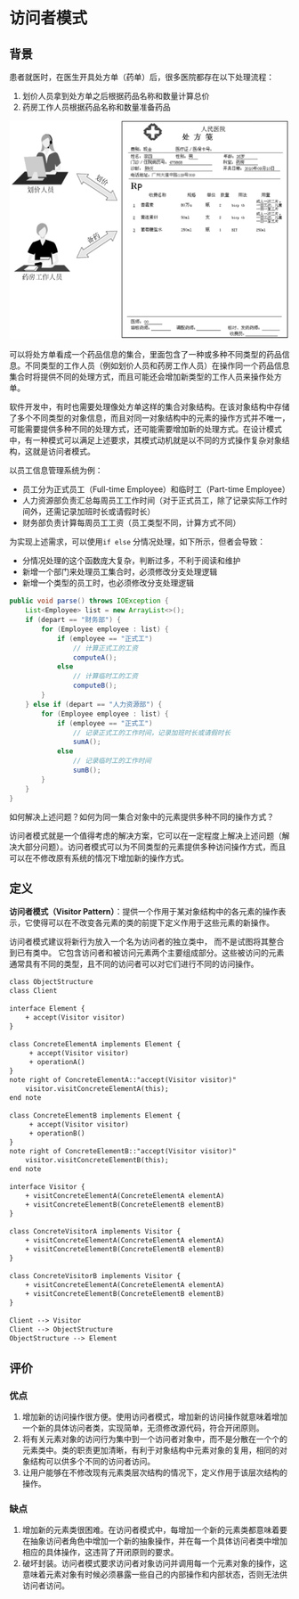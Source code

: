 # 访问者模式

## 背景

患者就医时，在医生开具处方单（药单）后，很多医院都存在以下处理流程：

1. 划价人员拿到处方单之后根据药品名称和数量计算总价
2. 药房工作人员根据药品名称和数量准备药品

![处方](../img/处方.png)

可以将处方单看成一个药品信息的集合，里面包含了一种或多种不同类型的药品信息。不同类型的工作人员（例如划价人员和药房工作人员）在操作同一个药品信息集合时将提供不同的处理方式，而且可能还会增加新类型的工作人员来操作处方单。

软件开发中，有时也需要处理像处方单这样的集合对象结构。在该对象结构中存储了多个不同类型的对象信息，而且对同一对象结构中的元素的操作方式并不唯一，可能需要提供多种不同的处理方式，还可能需要增加新的处理方式。在设计模式中，有一种模式可以满足上述要求，其模式动机就是以不同的方式操作复杂对象结构，这就是访问者模式。

以员工信息管理系统为例：

- 员工分为正式员工（Full-time Employee）和临时工（Part-time Employee）
- 人力资源部负责汇总每周员工工作时间（对于正式员工，除了记录实际工作时间外，还需记录加班时长或请假时长）
- 财务部负责计算每周员工工资（员工类型不同，计算方式不同）

为实现上述需求，可以使用`if else` 分情况处理，如下所示，但者会导致：

- 分情况处理的这个函数庞大复杂，判断过多，不利于阅读和维护
- 新增一个部门来处理员工集合时，必须修改分支处理逻辑
- 新增一个类型的员工时，也必须修改分支处理逻辑

```Java
public void parse() throws IOException {
    List<Employee> list = new ArrayList<>();
    if (depart == "财务部") {
        for (Employee employee : list) {
            if (employee == "正式工")
                // 计算正式工的工资
                computeA();
            else
                // 计算临时工的工资
                computeB();
        }
    } else if (depart == "人力资源部") {
        for (Employee employee : list) {
            if (employee == "正式工")
                // 记录正式工的工作时间，记录加班时长或请假时长
                sumA();
            else
                // 记录临时工的工作时间
                sumB();
        }
    }
}          
```

如何解决上述问题？如何为同一集合对象中的元素提供多种不同的操作方式？

访问者模式就是一个值得考虑的解决方案，它可以在一定程度上解决上述问题（解决大部分问题）。访问者模式可以为不同类型的元素提供多种访问操作方式，而且可以在不修改原有系统的情况下增加新的操作方式。

## 定义

**访问者模式（Visitor Pattern）**：提供一个作用于某对象结构中的各元素的操作表示，它使得可以在不改变各元素的类的前提下定义作用于这些元素的新操作。

访问者模式建议将新行为放入一个名为访问者的独立类中， 而不是试图将其整合到已有类中。 它包含访问者和被访问元素两个主要组成部分。这些被访问的元素通常具有不同的类型，且不同的访问者可以对它们进行不同的访问操作。

```{uml}
class ObjectStructure
class Client

interface Element {
    + accept(Visitor visitor)
}

class ConcreteElementA implements Element {
     + accept(Visitor visitor)
     + operationA()
}
note right of ConcreteElementA::"accept(Visitor visitor)"
    visitor.visitConcreteElementA(this);
end note

class ConcreteElementB implements Element {
     + accept(Visitor visitor)
     + operationB()
}
note right of ConcreteElementB::"accept(Visitor visitor)"
    visitor.visitConcreteElementB(this);
end note

interface Visitor {
    + visitConcreteElementA(ConcreteElementA elementA)
    + visitConcreteElementB(ConcreteElementB elementB)
}

class ConcreteVisitorA implements Visitor {
    + visitConcreteElementA(ConcreteElementA elementA)
    + visitConcreteElementB(ConcreteElementB elementB)
}

class ConcreteVisitorB implements Visitor {
    + visitConcreteElementA(ConcreteElementA elementA)
    + visitConcreteElementB(ConcreteElementB elementB)
}

Client --> Visitor
Client --> ObjectStructure
ObjectStructure --> Element
```

## 评价

### 优点

1. 增加新的访问操作很方便。使用访问者模式，增加新的访问操作就意味着增加一个新的具体访问者类，实现简单，无须修改源代码，符合开闭原则。
2. 将有关元素对象的访问行为集中到一个访问者对象中，而不是分散在一个个的元素类中。类的职责更加清晰，有利于对象结构中元素对象的复用，相同的对象结构可以供多个不同的访问者访问。
3. 让用户能够在不修改现有元素类层次结构的情况下，定义作用于该层次结构的操作。

### 缺点

1. 增加新的元素类很困难。在访问者模式中，每增加一个新的元素类都意味着要在抽象访问者角色中增加一个新的抽象操作，并在每一个具体访问者类中增加相应的具体操作，这违背了开闭原则的要求。
2. 破坏封装。访问者模式要求访问者对象访问并调用每一个元素对象的操作，这意味着元素对象有时候必须暴露一些自己的内部操作和内部状态，否则无法供访问者访问。
